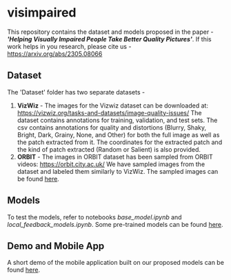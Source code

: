 # visimpaired
This repository contains the dataset and models proposed in the paper - ***'Helping Visually Impaired People Take Better Quality Pictures'***. If this work helps in you research, please cite us - https://arxiv.org/abs/2305.08066

## Dataset
The 'Dataset' folder has two separate datasets -
1. **VizWiz** - The images for the Vizwiz dataset can be downloaded at: https://vizwiz.org/tasks-and-datasets/image-quality-issues/
  The dataset contains annotations for training, validation, and test sets. The csv contains annotations for quality and distortions (Blurry, Shaky, Bright, Dark, Grainy, None, and Other) for both the full image as well as the patch extracted from it. The coordinates for the extracted patch and the kind of patch extracted (Random or Salient) is also provided.
2. **ORBIT** - The images in ORBIT dataset has been sampled from ORBIT videos: https://orbit.city.ac.uk/
   We have sampled images from the dataset and labeled them similarly to VizWiz. The sampled images can be found [here](https://utexas.box.com/s/hu1ktilsernkcbtf01uc7g94f9qr8y7r).

## Models 
To test the models, refer to notebooks *base_model.ipynb* and *local_feedback_models.ipynb*. Some pre-trained models can be found [here](https://utexas.box.com/s/gzfbybfm9elepccclaaldk4hjzr8jdg5).

## Demo and Mobile App
A short demo of the mobile application built on our proposed models can be found [here](https://vimeo.com/702709509).
